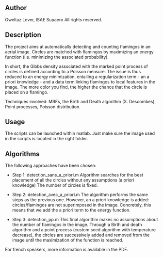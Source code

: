 Author
------
Gweltaz Lever, ISAE Supaero
All rights reserved.

Description
-----------
The project aims at automatically detecting and counting flamingos in an aerial image. Circles are matched with flamingos by maximizing an energy function (i.e. minimizing the associated probability).

In short, the Gibbs density associated with the marked point process of circles is defined according to a Poisson measure. The issue is thus reduced to an energy minimization, entailing a regularization term - an a priori knowledge - and a data term linking flamingos to local features in the image. The more color you find, the higher the chance that the circle is placed on a flamingo.

Techniques involved: MRFs, the Birth and Death algorithm (X. Descombes), Point processes, Poisson distribution.

Usage
-----
The scripts can be launched within matlab. Just make sure the image used in the scripts is located in the right folder.

Algorithms
----------
The following approaches have been chosen:
- Step 1: detection_sans_a_priori.m
	Algorithm searches for the best placement of all the circles without any assumptions (a priori knowledge)
	The number of circles is fixed.
	
- Step 2: detection_avec_a_priori.m
	The algorithm performs the same steps as the previous one. However, an a priori knowledge is added: circles/flamingos are not superimposed in the image. Concretely, this means that we add the a priori term to the energy function.
	
- Step 3: detection_pp.m
    This final algorithm makes no assumptions about the number of flamingos in the image. Through a Birth and death algorithm and a point process (custom seed algorithm with temperature decrease), the circles are successively added and removed from the image until the maximization of the function is reached.

For french speakers, more information is available in the PDF. 
